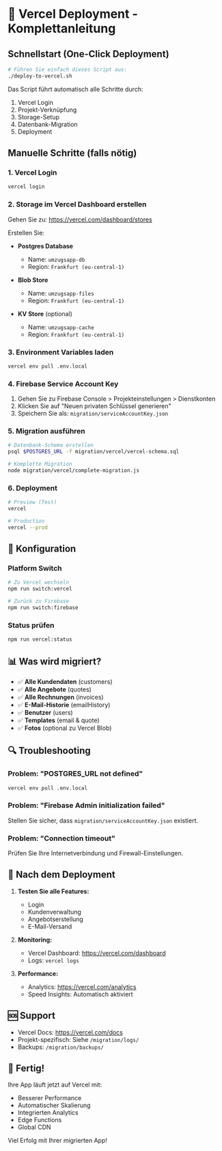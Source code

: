 # 🚀 Vercel Deployment - Komplettanleitung

## Schnellstart (One-Click Deployment)

```bash
# Führen Sie einfach dieses Script aus:
./deploy-to-vercel.sh
```

Das Script führt automatisch alle Schritte durch:
1. Vercel Login
2. Projekt-Verknüpfung
3. Storage-Setup
4. Datenbank-Migration
5. Deployment

## Manuelle Schritte (falls nötig)

### 1. Vercel Login
```bash
vercel login
```

### 2. Storage im Vercel Dashboard erstellen

Gehen Sie zu: https://vercel.com/dashboard/stores

Erstellen Sie:
- **Postgres Database**
  - Name: `umzugsapp-db`
  - Region: `Frankfurt (eu-central-1)`
  
- **Blob Store**
  - Name: `umzugsapp-files`
  - Region: `Frankfurt (eu-central-1)`
  
- **KV Store** (optional)
  - Name: `umzugsapp-cache`
  - Region: `Frankfurt (eu-central-1)`

### 3. Environment Variables laden
```bash
vercel env pull .env.local
```

### 4. Firebase Service Account Key

1. Gehen Sie zu Firebase Console > Projekteinstellungen > Dienstkonten
2. Klicken Sie auf "Neuen privaten Schlüssel generieren"
3. Speichern Sie als: `migration/serviceAccountKey.json`

### 5. Migration ausführen
```bash
# Datenbank-Schema erstellen
psql $POSTGRES_URL -f migration/vercel/vercel-schema.sql

# Komplette Migration
node migration/vercel/complete-migration.js
```

### 6. Deployment
```bash
# Preview (Test)
vercel

# Production
vercel --prod
```

## 🔧 Konfiguration

### Platform Switch
```bash
# Zu Vercel wechseln
npm run switch:vercel

# Zurück zu Firebase
npm run switch:firebase
```

### Status prüfen
```bash
npm run vercel:status
```

## 📊 Was wird migriert?

- ✅ **Alle Kundendaten** (customers)
- ✅ **Alle Angebote** (quotes)
- ✅ **Alle Rechnungen** (invoices)
- ✅ **E-Mail-Historie** (emailHistory)
- ✅ **Benutzer** (users)
- ✅ **Templates** (email & quote)
- ✅ **Fotos** (optional zu Vercel Blob)

## 🔍 Troubleshooting

### Problem: "POSTGRES_URL not defined"
```bash
vercel env pull .env.local
```

### Problem: "Firebase Admin initialization failed"
Stellen Sie sicher, dass `migration/serviceAccountKey.json` existiert.

### Problem: "Connection timeout"
Prüfen Sie Ihre Internetverbindung und Firewall-Einstellungen.

## 📱 Nach dem Deployment

1. **Testen Sie alle Features:**
   - Login
   - Kundenverwaltung
   - Angebotserstellung
   - E-Mail-Versand

2. **Monitoring:**
   - Vercel Dashboard: https://vercel.com/dashboard
   - Logs: `vercel logs`

3. **Performance:**
   - Analytics: https://vercel.com/analytics
   - Speed Insights: Automatisch aktiviert

## 🆘 Support

- Vercel Docs: https://vercel.com/docs
- Projekt-spezifisch: Siehe `/migration/logs/`
- Backups: `/migration/backups/`

## 🎉 Fertig!

Ihre App läuft jetzt auf Vercel mit:
- Besserer Performance
- Automatischer Skalierung
- Integrierten Analytics
- Edge Functions
- Global CDN

Viel Erfolg mit Ihrer migrierten App!